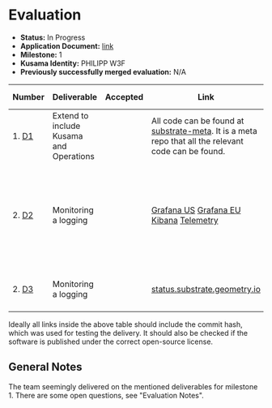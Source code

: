 # Evaluation

- **Status:** In Progress
- **Application Document:** [link](https://github.com/w3f/General-Grants-Program/blob/master/grants/speculative/load_balanced_endpoints_operations.md) 
- **Milestone:** 1
- **Kusama Identity:** PHILIPP W3F
- **Previously successfully merged evaluation:** N/A

| Number | Deliverable | Accepted | Link | Evaluation Notes |
| ------ | ----------- | -------- | ---- |----------------- |
| 1. [D1](https://github.com/w3f/General-Grants-Program/blob/master/grants/speculative/load_balanced_endpoints_operations.md#milestones-and-deliverables) | Extend to include Kusama and Operations |  | All code can be found at [substrate-meta](https://github.com/geometry-labs/substrate-meta). It is a meta repo that all the relevant code can be found. | Few linked repos not publically accessible. 
| 2. [D2](https://github.com/w3f/General-Grants-Program/blob/master/grants/speculative/load_balanced_endpoints_operations.md#milestones-and-deliverables) | Monitoring a logging | | [Grafana US](https://grafana.substrate.us-west-2.aws.geometry.io/) [Grafana EU](https://grafana.substrate.eu-west-1.aws.geometry.io/) [Kibana]() [Telemetry]() | Grafana EU / Kibana / Telemetry links not working, however found on status page.
| 2. [D3](https://github.com/w3f/General-Grants-Program/blob/master/grants/speculative/load_balanced_endpoints_operations.md#milestones-and-deliverables) | Monitoring a logging | | [status.substrate.geometry.io](https://status.substrate.geometry.io/) | Cloudflare geo-routing confirmed |

Ideally all links inside the above table should include the commit hash,
which was used for testing the delivery. It should also be checked if the software is published under the correct open-source license.

## General Notes

The team seemingly delivered on the mentioned deliverables for milestone 1. There are some open
questions, see "Evaluation Notes".
